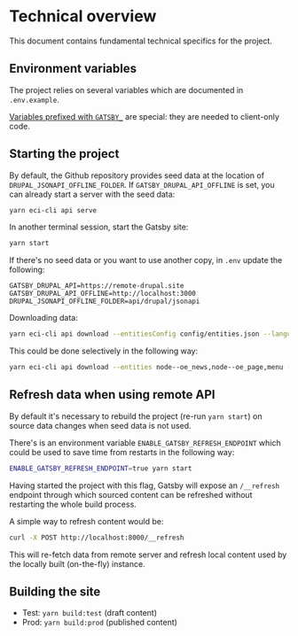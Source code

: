 # Technical overview

This document contains fundamental technical specifics for the project.

## Environment variables

The project relies on several variables which are documented in `.env.example`.

[Variables prefixed with `GATSBY_`](https://www.gatsbyjs.org/docs/environment-variables) are special: they are needed to client-only code.

## Starting the project

By default, the Github repository provides seed data at the location of `DRUPAL_JSONAPI_OFFLINE_FOLDER`. If `GATSBY_DRUPAL_API_OFFLINE` is set, you can already start a server with the seed data:

```sh
yarn eci-cli api serve
```

In another terminal session, start the Gatsby site:

```sh
yarn start
```

If there's no seed data or you want to use another copy, in `.env` update the following:

```
GATSBY_DRUPAL_API=https://remote-drupal.site
GATSBY_DRUPAL_API_OFFLINE=http://localhost:3000
DRUPAL_JSONAPI_OFFLINE_FOLDER=api/drupal/jsonapi
```

Downloading data:

```sh
yarn eci-cli api download --entitiesConfig config/entities.json --languagesConfig config/languages.json
```

This could be done selectively in the following way:

```sh
yarn eci-cli api download --entities node--oe_news,node--oe_page,menu --languages en,bg,fr
```

## Refresh data when using remote API

By default it's necessary to rebuild the project (re-run `yarn start`) on source data changes when seed data is not used.

There's is an environment variable `ENABLE_GATSBY_REFRESH_ENDPOINT` which could be used to save time from restarts in the following way:

```sh
ENABLE_GATSBY_REFRESH_ENDPOINT=true yarn start
```

Having started the project with this flag, Gatsby will expose an `/__refresh` endpoint through which sourced content can be refreshed without restarting the whole build process.

A simple way to refresh content would be:

```sh
curl -X POST http://localhost:8000/__refresh
```

This will re-fetch data from remote server and refresh local content used by the locally built (on-the-fly) instance.

## Building the site

- Test: `yarn build:test` (draft content)
- Prod: `yarn build:prod` (published content)

